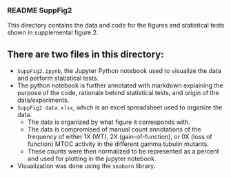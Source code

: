 ### README SuppFig2
This directory contains the data and code for the figures and statistical tests shown in supplemental figure 2.

## There are two files in this directory:
- `SuppFig2.ipynb`, the Jupyter Python notebook used to visualize the data and perform statistical tests.
- The python notebook is further annotated with markdown explaining the purpose of the code, rationale behind statistical tests, and origin of the data/experiments.
- `SuppFig2 data.xlsx`, which is an excel spreadsheet used to organize the data. 
	- The data is organized by what figure it corresponds with.
	- The data is compromised of manual count annotations of the frequency of either 1X (WT), 2X (gain-of-function), or 0X (loss of function) MTOC activity in the different gamma tubulin mutants. 
	- These counts were then normalized to be represented as a percent and used for plotting in the jupyter notebook.  
- Visualization was done using the `seaborn` library. 

 

